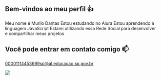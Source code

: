 ## Bem-vindos ao meu perfil 👍
 Meu nome é Murilo Dantas
 Estou estudando no Alura
 Estou aprendendo a linguagem JavaScript
 Estarei utilizando essa Rede Social para desenvolver e compartilhar meus projetos

## Você pode entrar em contato comigo 📫
00001114453699sp@al.educacao.sp.gov.br

![](https://tenor.com/pt-BR/view/winston-gif-27177732)

